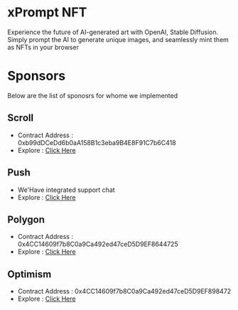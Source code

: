# xPrompt NFT

Experience the future of AI-generated art with OpenAI, Stable Diffusion. Simply prompt the AI to generate unique images, and seamlessly mint them as NFTs in your browser

# Sponsors
Below are the list of sponosrs for whome we implemented 

## Scroll
- Contract Address : 0xb99dDCeDd6b0aA158B1c3eba9B4E8F91C7b6C418
- Explore : [Click Here](https://blockscout.scroll.io/address/0xb99dDCeDd6b0aA158B1c3eba9B4E8F91C7b6C418)

## Push
- We'Have integrated support chat
- Explore : [Click Here](https://github.com/xpromptnft/xpromptnft/blob/main/components/navbar/NavItem.tsx)

## Polygon
- Contract Address : 0x4CC14609f7b8C0a9Ca492ed47ceD5D9EF8644725
- Explore : [Click Here](https://mumbai.polygonscan.com/address/0x4cc14609f7b8c0a9ca492ed47ced5d9ef8644725)

## Optimism
- Contract Address : 0x4CC14609f7b8C0a9Ca492ed47ceD5D9EF898472
- Explore : [Click Here](https://mumbai.polygonscan.com/address/0x4cc14609f7b8c0a9ca492ed47ced5d9ef8644725)

